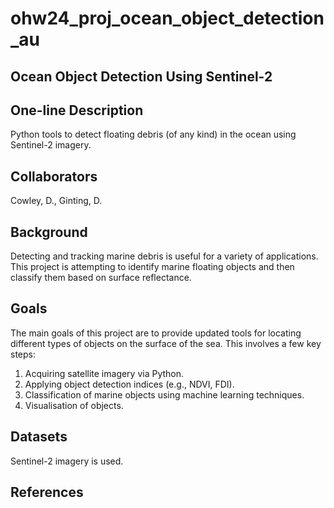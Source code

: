# ohw24_proj_ocean_object_detection_au

## Ocean Object Detection Using Sentinel-2

## One-line Description
Python tools to detect floating debris (of any kind) in the ocean using Sentinel-2 imagery.

## Collaborators
Cowley, D., Ginting, D.

## Background
Detecting and tracking marine debris is useful for a variety of applications. This project is attempting to identify marine floating objects and then classify them based on surface reflectance.

## Goals
The main goals of this project are to provide updated tools for locating different types of objects on the surface of the sea. This involves a few key steps:
1. Acquiring satellite imagery via Python.
2. Applying object detection indices (e.g., NDVI, FDI).
3. Classification of marine objects using machine learning techniques.
4. Visualisation of objects.

## Datasets
Sentinel-2 imagery is used.

## References
